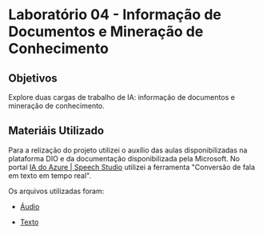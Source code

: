# Laboratório 04 - Informação de Documentos e Mineração de Conhecimento

## Objetivos
Explore duas cargas de trabalho de IA: informação de documentos e mineração de conhecimento.

## Materiáis Utilizado

Para a relização do projeto utilizei o auxílio das aulas disponibilizadas na plataforma DIO e da documentação disponibilizada pela Microsoft.
No portal [IA do Azure | Speech Studio](https://speech.microsoft.com/portal) utilizei a ferramenta "Conversão de fala em texto em tempo real".

Os arquivos utilizadas foram:
- [Áudio](https://www.tripadvisor.com.br/LocationPhotoDirectLink-g303324-d3181438-i199326491-Museu_Pedro_Ludovico_Teixeira-Goiania_State_of_Goias.html](https://github.com/silvamarcospaulo/Bootcamp-DIO-Microsoft-Azure-AI-Fundamentals/blob/main/Projetos/LAB03%20-%20Pesquisa%20Visual%20Computacional/Input/Marcos%20Paulo%20Silva%20Audio.opus)https://github.com/silvamarcospaulo/Bootcamp-DIO-Microsoft-Azure-AI-Fundamentals/blob/main/Projetos/LAB03%20-%20Pesquisa%20Visual%20Computacional/Input/Marcos%20Paulo%20Silva%20Audio.opus)

- [Texto]()

